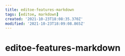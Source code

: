 ```yaml
---
title: editoe-features-markdown
tags: [editoe, markdown]
created: '2021-10-23T18:08:35.370Z'
modified: '2021-10-23T18:09:08.865Z'
---
```


# editoe-features-markdown


